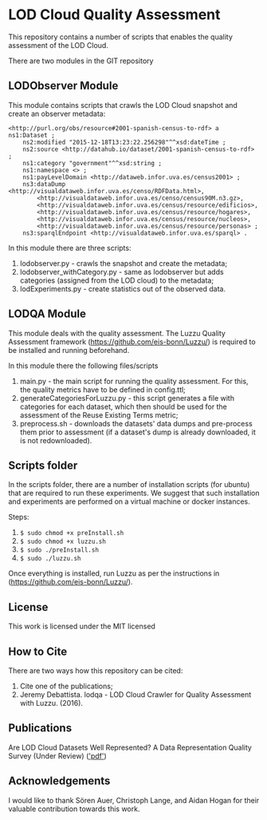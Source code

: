 # LOD Cloud Quality Assessment

This repository contains a number of scripts that enables the quality assessment of the LOD Cloud.

There are two modules in the GIT repository

## LODObserver Module

This module contains scripts that crawls the LOD Cloud snapshot and create an observer metadata:
```
<http://purl.org/obs/resource#2001-spanish-census-to-rdf> a ns1:Dataset ;
    ns2:modified "2015-12-18T13:23:22.256298"^^xsd:dateTime ;
    ns2:source <http://datahub.io/dataset/2001-spanish-census-to-rdf> ;
    ns1:category "government"^^xsd:string ;
    ns1:namespace <> ;
    ns1:payLevelDomain <http://dataweb.infor.uva.es/census2001> ;
    ns3:dataDump <http://visualdataweb.infor.uva.es/censo/RDFData.html>,
        <http://visualdataweb.infor.uva.es/censo/census90M.n3.gz>,
        <http://visualdataweb.infor.uva.es/census/resource/edificios>,
        <http://visualdataweb.infor.uva.es/census/resource/hogares>,
        <http://visualdataweb.infor.uva.es/census/resource/nucleos>,
        <http://visualdataweb.infor.uva.es/census/resource/personas> ;
    ns3:sparqlEndpoint <http://visualdataweb.infor.uva.es/sparql> .
```
In this module there are three scripts:

1) lodobserver.py - crawls the snapshot and create the metadata;
2) lodobserver_withCategory.py - same as lodobserver but adds categories (assigned from the LOD cloud) to the metadata;
3) lodExperiments.py - create statistics out of the observed data.

## LODQA Module

This module deals with the quality assessment. The Luzzu Quality Assessment framework (https://github.com/eis-bonn/Luzzu/) is required to be installed and running beforehand.

In this module there the following files/scripts

1) main.py - the main script for running the quality assessment. For this, the quality metrics have to be defined in config.ttl;
2) generateCategoriesForLuzzu.py - this script generates a file with categories for each dataset, which then should be used for the assessment of the Reuse Existing Terms metric;
3) preprocess.sh - downloads the datasets' data dumps and pre-process them prior to assessment (if a dataset's dump is already downloaded, it is not redownloaded).


## Scripts folder

In the scripts folder, there are a number of installation scripts (for ubuntu) that are required to run these experiments.
We suggest that such installation and experiments are performed on a virtual machine or docker instances.

Steps:
1. `$ sudo chmod +x preInstall.sh`
2. `$ sudo chmod +x luzzu.sh`
3. `$ sudo ./preInstall.sh`
3. `$ sudo ./luzzu.sh`

Once everything is installed, run Luzzu as per the instructions in (https://github.com/eis-bonn/Luzzu/).

## License
This work is licensed under the MIT licensed

## How to Cite
There are two ways how this repository can be cited:
1. Cite one of the publications;
2. Jeremy Debattista. lodqa - LOD Cloud Crawler for Quality Assessment with Luzzu. (2016).

## Publications
Are LOD Cloud Datasets Well Represented? A Data Representation Quality Survey (Under Review) (['pdf']('https://www.researchgate.net/publication/301765676_Are_LOD_Datasets_Well_Represented_A_Data_Representation_Quality_Survey'))

## Acknowledgements
I would like to thank Sören Auer, Christoph Lange, and Aidan Hogan for their valuable contribution towards this work.
